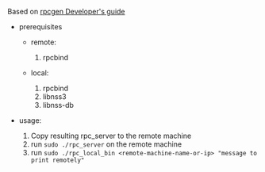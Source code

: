 Based on [rpcgen Developer's guide](https://docs.oracle.com/cd/E19683-01/816-1435/rpcgenpguide-21470/index.html)

- prerequisites

    - remote:
        1. rpcbind

    - local:
        1. rpcbind
        2. libnss3
        3. libnss-db

- usage:
    1. Copy resulting rpc_server to the remote machine
    2. run `sudo ./rpc_server` on the remote machine
    3. run `sudo ./rpc_local_bin <remote-machine-name-or-ip> "message to print remotely"`
